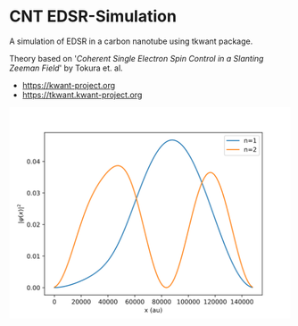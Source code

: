 # CNT EDSR-Simulation
A simulation of EDSR in a carbon nanotube using tkwant package.

Theory based on '_Coherent Single Electron Spin Control in a Slanting Zeeman Field_' by Tokura et. al.

* https://kwant-project.org
* https://tkwant.kwant-project.org

![Wave functions](./figures/wavefunctions.svg)
